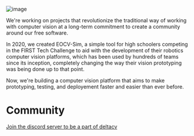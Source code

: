![image](https://github.com/user-attachments/assets/bcc4c969-2b4b-452c-adcf-5b43ae6a2c11)

We're working on projects that revolutionize the traditional way of working with computer vision at a long-term commitment to create a community around our free software.<br>

In 2020, we created EOCV-Sim, a simple tool for high schoolers competing in the FIRST Tech Challenge to aid with the development of their robotics computer vision platforms, which has been used by hundreds of teams since its inception, completely changing the way their vision prototyping was being done up to that point.<br>

Now, we're building a computer vision platform that aims to make prototyping, testing, and deployement faster and easier than ever before.<br>

# Community 
[Join the discord server to be a part of deltacv](https://discord.gg/A3RMYzf6DA)
